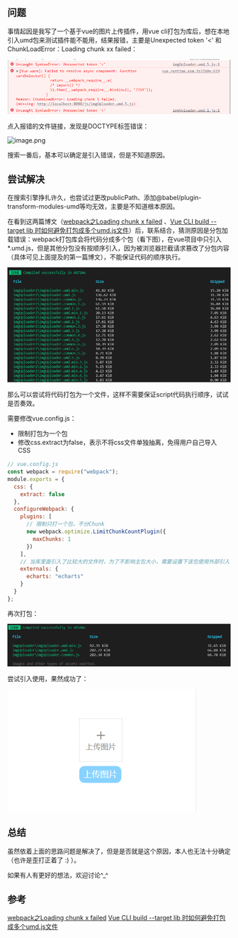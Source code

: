 ## 问题
事情起因是我写了一个基于vue的图片上传插件，用vue cli打包为库后，想在本地引入umd包来测试插件能不能用，结果报错，主要是Unexpected token '<' 和 ChunkLoadError：Loading chunk xx failed：

![image.png](img/错误.png)

点入报错的文件链接，发现是DOCTYPE标签错误：

![image.png](/img/doctype错误.png)

搜索一番后，基本可以确定是引入错误，但是不知道原因。

## 尝试解决
在搜索引擎挣扎许久，也尝试过更改publicPath、添加@babel/plugin-transform-modules-umd等均无效，主要是不知道根本原因。

在看到这两篇博文（[webpack之Loading chunk x failed](https://www.novenn.com/webpack%E4%B9%8BLoading-chunk-x-failed/) 、[Vue CLI build --target lib 时如何避免打包成多个umd.js文件](http://www.zuo11.com/blog/2020/11/vue_umd_multiple.html)）后，联系结合，猜测原因是分包加载错误：webpack打包库会将代码分成多个包（看下图），在vue项目中只引入 *.umd.js，但是其他分包没有按顺序引入，因为被浏览器拦截请求篡改了分包内容（具体可见上面提及的第一篇博文），不能保证代码的顺序执行。

![image.png](img/多分包.png)

那么可以尝试将代码打包为一个文件，这样不需要保证script代码执行顺序，试试是否奏效。

需要修改vue.config.js：

* 限制打包为一个包
* 修改css.extract为false，表示不将css文件单独抽离，免得用户自己导入 CSS

```javascript
// vue.config.js
const webpack = require("webpack");
module.exports = {
  css: {
    extract: false
  },
  configureWebpack: {
    plugins: [
      // 限制只打一个包，不分Chunk
      new webpack.optimize.LimitChunkCountPlugin({
        maxChunks: 1
      })
    ],
    // 当库里面引入了比较大的文件时，为了不影响主包大小，需要设置下该包使用外部引入
    externals: {
      echarts: "echarts"
    }
  }
}; 

```

再次打包：

![image.png](img/单包.png)

尝试引入使用，果然成功了：

![image.png](img/成功.png)

## 总结
虽然依着上面的思路问题是解决了，但是是否就是这个原因，本人也无法十分确定（也许是歪打正着了 :) ）。

如果有人有更好的想法，欢迎讨论^_^


## 参考
[webpack之Loading chunk x failed](https://www.novenn.com/webpack%E4%B9%8BLoading-chunk-x-failed/) 
[Vue CLI build --target lib 时如何避免打包成多个umd.js文件](http://www.zuo11.com/blog/2020/11/vue_umd_multiple.html)